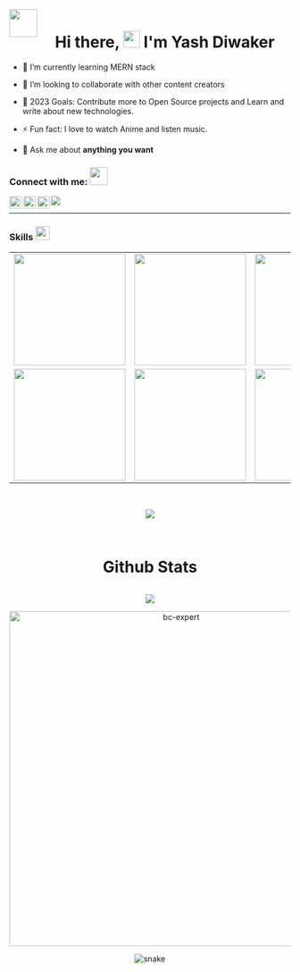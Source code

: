 <img align="left" src = "https://user-images.githubusercontent.com/63050133/156777293-72a6e681-2582-4a9d-ad92-09d1181d47c7.gif" width = 50px height=50px>
<h1 align="center">Hi there,  <img src="https://media.giphy.com/media/hvRJCLFzcasrR4ia7z/giphy.gif" width="30px"> I'm Yash Diwaker</h1>

- 🌱 I’m currently learning MERN stack
- 👯 I’m looking to collaborate with other content creators
- 🥅 2023 Goals: Contribute more to Open Source projects and Learn and write about new technologies.
- ⚡ Fun fact: I love to watch Anime and listen music.

- 💬 Ask me about **anything you want**

### Connect with me: <img src="https://media.giphy.com/media/LnQjpWaON8nhr21vNW/giphy.gif" height="32">

<a href="https://www.instagram.com/sakshamexo/">
  <img align="left" alt= "Instagram" width="22px" src="https://raw.githubusercontent.com/hussainweb/hussainweb/main/icons/instagram.png" />
</a>

<a href="https://twitter.com/itzclyro">
  <img align="left" alt="Twitter" width="22px" src="https://raw.githubusercontent.com/peterthehan/peterthehan/master/assets/twitter.svg" />
</a>

<a href="https://open.spotify.com/user/31sud5fwwmbd76zom7m2saatbzma">
  <img src="https://img.icons8.com/external-tal-revivo-color-tal-revivo/24/000000/external-spotify-a-swedish-audio-streaming-platform-that-provides-drm-protected-logo-color-tal-revivo.png" />
</a>

<a href="https://www.linkedin.com/in/saksham-v-9a1426120/">
  <img align="left" alt="Twitter" width="22px" src="https://user-images.githubusercontent.com/95493355/210089546-7cefb906-7c5f-4677-b37d-6020b902f8dc.png" />
</a>

---

### Skills <img src="https://media.giphy.com/media/QssGEmpkyEOhBCb7e1/giphy.gif" width="25px">

<table>
  <tr>
      <td><img src="https://user-images.githubusercontent.com/95493355/210099945-46402b47-415b-4d74-9c86-3f9e0e397b35.png" width="200"></td>
      <td><img src="https://img.icons8.com/color/48/000000/c-plus-plus-logo.png" width="200"></td>
     <td><img src="https://camo.githubusercontent.com/63a0652105f53ca10fd7bb584ec3326ffda6c6988ca944bb21f6ba0d764bf8be/68747470733a2f2f63646e2e69636f6e73636f75742e636f6d2f69636f6e2f667265652f706e672d3132382f68746d6c352d34302d313137353139332e706e67?raw=true" width="200"></td>
      <td><img src="https://camo.githubusercontent.com/16243b90ca0de67f1183e67f41fc6383ca998d81c3dd7166b32eda4db307f919/68747470733a2f2f63646e2e69636f6e73636f75742e636f6d2f69636f6e2f667265652f706e672d3132382f637373332d31312d313137353233392e706e67" width="200"></td>
    <td><img src="https://img.icons8.com/color/48/000000/javascript--v1.png" width="200"></td>
      <td><img src="https://user-images.githubusercontent.com/95493355/210100681-33f1b3e9-df77-4684-8301-8ff73d3f4d62.png" width="200"></td>
      <td><img src="https://user-images.githubusercontent.com/95493355/210100774-98ea0f93-4d06-4be3-ac81-c2c53284d777.png" width="200"></td>
      <td><img src="https://user-images.githubusercontent.com/95493355/210101297-a341b5d0-5cc6-47d7-a740-63365bf25a98.png" width="200"></td>
      <td><img src="https://camo.githubusercontent.com/91c7c8fed6e4e9ccbb25bc941030bc604ea787c09ca2569377ed4d4840872a73/68747470733a2f2f63646e2e69636f6e73636f75742e636f6d2f69636f6e2f667265652f706e672d3132382f6a71756572792d372d313137353135322e706e67?raw=true" width="200"></td>
      <td><img src="https://camo.githubusercontent.com/98c835566bae35eab51c05d004bf08bdbcb287186f492e1aeb20fa37f71ca7ca/68747470733a2f2f63646e2e69636f6e73636f75742e636f6d2f69636f6e2f667265652f706e672d3132382f736173732d31332d313137353039322e706e67" width="200"></td>
    <td><img src="https://user-images.githubusercontent.com/95493355/210101797-1fde14e3-2492-4f74-ab4d-d4b8f21c288d.png" width="200"/></td>
  </tr>
  <tr>
    <td><img src="https://camo.githubusercontent.com/7dd0ebf7a227b0f848f30a3dbd647a682075031e1010b19a7a41e366d281ce2b/68747470733a2f2f63646e2e69636f6e73636f75742e636f6d2f69636f6e2f667265652f706e672d3132382f626f6f7473747261702d3232363037372e706e67?raw=true" width="200"></td>
    <td><img src="https://cdn.iconscout.com/icon/free/png-256/heroku-11-1175214.png?raw=true" width="200"></td>
    <td><img src="https://img.icons8.com/fluency/48/000000/visual-studio.png" width="200"></td>
    <td><img src="https://img.icons8.com/office/48/000000/react.png" width="200"></td>
    <td><img src="https://img.icons8.com/color/48/000000/hub.png" width="200"></td>
     <td><img src="https://camo.githubusercontent.com/2297aeb5bcb2b38bb190fcae27e1bf9b0fe08699446c23d48585443881bce4c3/68747470733a2f2f63646e2e69636f6e73636f75742e636f6d2f69636f6e2f667265652f706e672d3132382f6769742d31382d313137353231392e706e67" width="200"></td>
    <td><img src="https://user-images.githubusercontent.com/95493355/210101996-88b95778-4b9f-4860-b71b-350728a12013.png" width="200"></td>
    <td><img src="https://user-images.githubusercontent.com/95493355/210102089-0151e0a8-b41e-40b3-8809-9e326a997990.png" width="200"></td>
  </tr>

</table>

<br/>
<p align="center"><img src="https://github-readme-stats.vercel.app/api/top-langs/?username=NoobCoderY&theme=aura&hide=Jupyter&layout=compact)](https://github.com/anuraghazra/github-readme-stats" ></p>
</br>


<h1 align="center">Github Stats</h1>

<p align="center"> <img src="https://github-readme-stats.vercel.app/api?username=NoobCoderY&theme=aura&count_private=true&hide=contribs)](https://github.com/anuraghazra/github-readme-stats" alt="" />
<p align="center" ><img src="https://github-readme-streak-stats.herokuapp.com?user=NoobCoderY&theme=tokyonight"></p>
<p align="center"> <a href="https://github.com/ryo-ma/github-profile-trophy"><img src="https://github-profile-trophy.vercel.app/?username=codesak&theme=tokyonight&no-frame=true&row=1&&margin-w=30&no-bg=false" alt="bc-expert" width="600px"/></a> </p>
<p align="center">
  <img src="https://github.com/akshitagupta15june/akshitagupta15june/blob/output/github-contribution-grid-snake.svg" alt="snake"></center>
</p>
  


